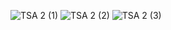 ![TSA 2 (1)](https://github.com/user-attachments/assets/9b413b51-854c-414a-abd9-10ad4febfc11)
![TSA 2 (2)](https://github.com/user-attachments/assets/01907dfc-78e1-4ade-bea1-24ff63cb7a82)
![TSA 2 (3)](https://github.com/user-attachments/assets/3b71486a-51d1-4ecc-9550-144707a12823)
